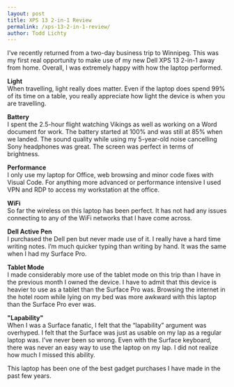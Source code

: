 ```yaml
---
layout: post
title: XPS 13 2-in-1 Review
permalink: /xps-13-2-in-1-review/
author: Todd Lichty
---
```

<!--kg-card-begin: markdown--><p>I’ve recently returned from a two-day business trip to Winnipeg. This was my first real opportunity to make use of my new Dell XPS 13 2-in-1 away from home. Overall, I was extremely happy with how the laptop performed.</p>
<p><strong>Light</strong><br>
When travelling, light really does matter. Even if the laptop does spend 99% of its time on a table, you really appreciate how light the device is when you are travelling.</p>
<p><strong>Battery</strong><br>
I spent the 2.5-hour flight watching Vikings as well as working on a Word document for work. The battery started at 100% and was still at 85% when we landed. The sound quality while using my 5-year-old noise cancelling Sony headphones was great. The screen was perfect in terms of brightness.</p>
<p><strong>Performance</strong><br>
I only use my laptop for Office, web browsing and minor code fixes with Visual Code. For anything more advanced or performance intensive I used VPN and RDP to access my workstation at the office.</p>
<p><strong>WiFi</strong><br>
So far the wireless on this laptop has been perfect. It has not had any issues connecting to any of the WiFi networks that I have come across.</p>
<p><strong>Dell Active Pen</strong><br>
I purchased the Dell pen but never made use of it. I really have a hard time writing notes. I’m much quicker typing than writing by hand. It was the same when I had my Surface Pro.</p>
<p><strong>Tablet Mode</strong><br>
I made considerably more use of the tablet mode on this trip than I have in the previous month I owned the device. I have to admit that this device is heavier to use as a tablet than the Surface Pro was. Browsing the internet in the hotel room while lying on my bed was more awkward with this laptop than the Surface Pro ever was.</p>
<p><strong>&quot;Lapability&quot;</strong><br>
When I was a Surface fanatic, I felt that the “lapability” argument was overhyped. I felt that the Surface was just as usable on my lap as a regular laptop was. I’ve never been so wrong. Even with the Surface keyboard, there was never an easy way to use the laptop on my lap. I did not realize how much I missed this ability.</p>
<p>This laptop has been one of the best gadget purchases I have made in the past few years.</p>
<!--kg-card-end: markdown-->